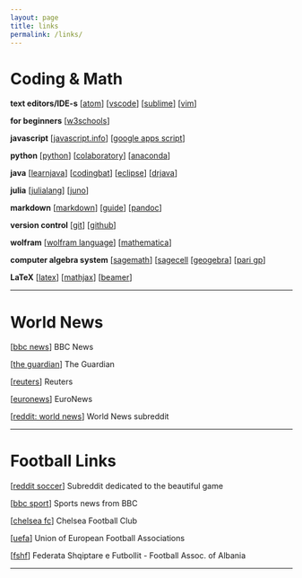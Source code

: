 ```yaml
---
layout: page
title: links
permalink: /links/
---
```

# Coding & Math

**text editors/IDE-s** \[[atom](https://atom.io/)\] \[[vscode](https://code.visualstudio.com/)\] \[[sublime](https://www.sublimetext.com/)\] \[[vim](https://www.vim.org/)\]

**for beginners** \[[w3schools](https://www.w3schools.com/)\] 

**javascript** \[[javascript.info](https://javascript.info/)\] \[[google apps script](https://developers.google.com/apps-script)\] 

**python** \[[python](https://www.python.org/)\] \[[colaboratory](https://colab.research.google.com/)\] \[[anaconda](https://www.anaconda.com/products/individual)\]

**java** \[[learnjava](https://www.learnjavaonline.org/)\] \[[codingbat](https://codingbat.com/)\] \[[eclipse](https://www.eclipse.org/)\] \[[drjava](http://www.drjava.org/)\]  

**julia** \[[julialang](https://julialang.org/learning/)\] \[[juno](https://junolab.org/)\]

**markdown** \[[markdown](https://daringfireball.net/projects/markdown/)\] \[[guide](https://www.markdownguide.org/)\] \[[pandoc](https://pandoc.org/)\] 

**version control** \[[git](https://git-scm.com/)\] \[[github](https://github.com/)\]

**wolfram** \[[wolfram language](https://www.wolfram.com/language/fast-introduction-for-programmers/en/)\] \[[mathematica](https://www.wolfram.com/mathematica/)\]

**computer algebra system** \[[sagemath](https://www.sagemath.org/)\] \[[sagecell](https://sagecell.sagemath.org/) \[[geogebra](https://www.geogebra.org/)\] \[[pari gp](https://pari.math.u-bordeaux.fr/)\]

**LaTeX** \[[latex](https://www.latex-project.org/)\] \[[mathjax](https://www.mathjax.org/)\] \[[beamer](https://www.overleaf.com/learn/latex/Beamer)\]

---

# World News
\[[bbc news](https://news.bbc.co.uk)\] BBC News

\[[the guardian](https://theguardian.com)\] The Guardian

\[[reuters](https://reuters.com)\] Reuters

\[[euronews](https://euronews.com)\] EuroNews

\[[reddit: world news](https://reddit.com/r/worldnews)\] World News subreddit

---

# Football Links
\[[reddit soccer](https://reddit.com/r/soccer)\] Subreddit dedicated to the beautiful game

\[[bbc sport](https://news.bbc.co.uk/sport/football/)\] Sports news from BBC

\[[chelsea fc](https://www.chelseafc.com/en)\] Chelsea Football Club

\[[uefa](https://www.uefa.com/)\] Union of European Football Associations 

\[[fshf](https://fshf.org/en/)\] Federata Shqiptare e Futbollit - Football Assoc. of Albania

---



